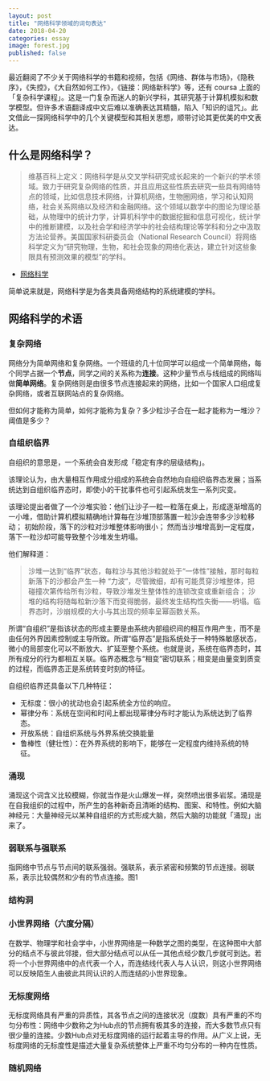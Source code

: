 ```yaml
---
layout: post
title: "网络科学领域的词句表达"
date: 2018-04-20
categories: essay
image: forest.jpg
published: false
---
```



最近翻阅了不少关于网络科学的书籍和视频，包括《网络、群体与市场》，《隐秩序》，《失控》，《大自然如何工作》，《链接：网络新科学》等，还有 coursa 上面的「复杂科学课程」。这是一门复杂而迷人的新兴学科，其研究基于计算机模拟和数学模型。但许多术语翻译成中文后难以准确表达其精髓，陷入「知识的诅咒」。此文借此一探网络科学中的几个关键模型和其相关思想，顺带讨论其更优美的中文表达。

## 什么是网络科学？

> 维基百科上定义：网络科学是从交叉学科研究成长起来的一个新兴的学术领域。致力于研究复杂网络的性质，并且应用这些性质去研究一些具有网络特点的领域，比如信息技术网络，计算机网络，生物圈网络，学习和认知网络，社会关系网络以及经济和金融网络。这个领域以数学中的图论为理论基础，从物理中的统计力学，计算机科学中的数据挖掘和信息可视化，统计学中的推断建模，以及社会学和经济学中的社会结构理论等学科和分之中汲取方法论营养。美国国家科研委员会（National Research Council）将网络科学定义为“研究物理，生物，和社会现象的网络化表达，建立针对这些象限具有预测效果的模型”的学科。
* [网络科学](https://zh.wikipedia.org/wiki/%E7%BD%91%E7%BB%9C%E7%A7%91%E5%AD%A6)

简单说来就是，网络科学是为各类具备网络结构的系统建模的学科。

## 网络科学的术语

### 复杂网络
网络分为简单网络和复杂网络。一个班级的几十位同学可以组成一个简单网络，每个同学占据一个**节点**，同学之间的关系称为**连接**。这种少量节点与线组成的网络叫做**简单网络**。复杂网络则是由很多节点连接起来的网络，比如一个国家人口组成复杂网络，或者互联网站点的复杂网络。

但如何才能称为简单，如何才能称为复杂？多少粒沙子合在一起才能称为一堆沙？阈值是多少？

### 自组织临界
自组织的意思是，一个系统会自发形成「稳定有序的层级结构」。

该理论认为，由大量相互作用成分组成的系统会自然地向自组织临界态发展；当系统达到自组织临界态时，即使小的干扰事件也可引起系统发生一系列灾变。

该理论提出者做了一个沙堆实验：他们让沙子一粒一粒落在桌上，形成逐渐增高的一小堆，借助计算机模拟精确地计算每在沙堆顶部落置一粒沙会连带多少沙粒移动； 初始阶段，落下的沙粒对沙堆整体影响很小； 然而当沙堆增高到一定程度，落下一粒沙却可能导致整个沙堆发生坍塌。

他们解释道：

> 沙堆一达到“临界”状态，每粒沙与其他沙粒就处于“一体性”接触，那时每粒新落下的沙都会产生一种 “力波”，尽管微细，却有可能贯穿沙堆整体，把碰撞次第传给所有沙粒，导致沙堆发生整体性的连锁改变或重新组合； 沙堆的结构将随每粒新沙落下而变得脆弱，最终发生结构性失衡——坍塌。临界态时，沙崩规模的大小与其出现的频率呈幂函数关系。

所谓“自组织”是指该状态的形成主要是由系统内部组织间的相互作用产生，而不是由任何外界因素控制或主导所致。所谓“临界态”是指系统处于一种特殊敏感状态，微小的局部变化可以不断放大、扩延至整个系统。也就是说，系统在临界态时，其所有成分的行为都相互关联。临界态概念与“相变”密切联系；相变是由量变到质变的过程，而临界态正是系统转变时刻的特征。

自组织临界还具备以下几种特征：

* 无标度：很小的扰动也会引起系统全方位的响应。
* 幂律分布：系统在空间和时间上都出现幂律分布时才能认为系统达到了临界态。
* 开放系统：自组织系统与外界系统交换能量
* 鲁棒性（健壮性）：在外界系统的影响下，能够在一定程度内维持系统的特征。 

### 涌现

涌现这个词含义比较模糊，你就当作是火山爆发一样，突然喷出很多岩浆。涌现是在自我组织的过程中，所产生的各种新奇且清晰的结构、图案、和特性。例如大脑神经元：大量神经元以某种自组织的方式形成大脑，然后大脑的功能就「涌现」出来了。

### 弱联系与强联系
指网络中节点与节点间的联系强弱。强联系，表示紧密和频繁的节点连接。弱联系，表示比较偶然和少有的节点连接。图1

### 结构洞

### 小世界网络（六度分隔）
在数学、物理学和社会学中，小世界网络是一种数学之图的类型，在这种图中大部分的结点不与彼此邻接，但大部分结点可以从任一其他点经少数几步就可到达。若将一个小世界网络中的点代表一个人，而连结线代表人与人认识，则这小世界网络可以反映陌生人由彼此共同认识的人而连结的小世界现象。
### 无标度网络
无标度网络具有严重的异质性，其各节点之间的连接状况（度数）具有严重的不均匀分布性：网络中少数称之为Hub点的节点拥有极其多的连接，而大多数节点只有很少量的连接。少数Hub点对无标度网络的运行起着主导的作用。从广义上说，无标度网络的无标度性是描述大量复杂系统整体上严重不均匀分布的一种内在性质。
### 随机网络
